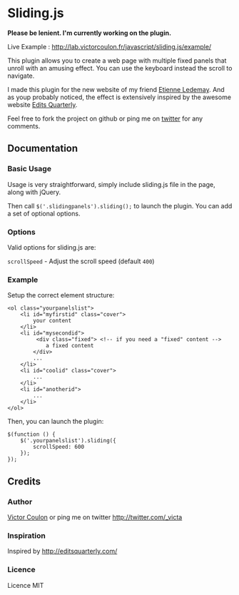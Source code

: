 Sliding.js
========================================

**Please be lenient. I'm currently working on the plugin.**

Live Example : http://lab.victorcoulon.fr/javascript/sliding.js/example/

This plugin allows you to create a web page with multiple fixed panels that unroll with an amusing effect. You can use the keyboard instead the scroll to navigate.

I made this plugin for the new website of my friend [Etienne Ledemay](http://artographik.fr/).
And as youp probably noticed, the effect is extensively inspired by the awesome website [Edits Quarterly](http://artographik.fr/).

Feel free to fork the project on github or ping me on [twitter](http://twitter.com/_victa) for any comments.

Documentation
-------------

### Basic Usage

Usage is very straightforward, simply include sliding.js file in the page, along with jQuery.

  <script src="js/libs/jquery.js"></script>  
  <script src="js/libs/sliding.js"></script>
Then call ``$('.slidingpanels').sliding();`` to launch the plugin. You can add a set of optional options.

### Options

Valid options for sliding.js are:

``scrollSpeed`` - Adjust the scroll speed (default ``400``)

### Example

Setup the correct element structure:

    <ol class="yourpanelslist">
        <li id="myfirstid" class="cover"> 
            your content
        </li>
        <li id="mysecondid">
             <div class="fixed"> <!-- if you need a "fixed" content -->
                a fixed content
            </div>
            ...
        </li>
        <li id="coolid" class="cover">
            ...
        </li>
        <li id="anotherid">
            ...
        </li>
    </ol>
  
Then, you can launch the plugin:

    $(function () {
        $('.yourpanelslist').sliding({
            scrollSpeed: 600
        });
    }); 


Credits
-------------

### Author
[Victor Coulon](http://victorcoulon.fr) or ping me on twitter http://twitter.com/_victa

### Inspiration
Inspired by http://editsquarterly.com/

### Licence
Licence MIT